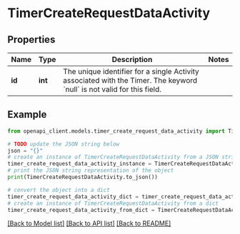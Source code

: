 # TimerCreateRequestDataActivity


## Properties

Name | Type | Description | Notes
------------ | ------------- | ------------- | -------------
**id** | **int** | The unique identifier for a single Activity associated with the Timer. The keyword &#x60;null&#x60; is not valid for this field. | 

## Example

```python
from openapi_client.models.timer_create_request_data_activity import TimerCreateRequestDataActivity

# TODO update the JSON string below
json = "{}"
# create an instance of TimerCreateRequestDataActivity from a JSON string
timer_create_request_data_activity_instance = TimerCreateRequestDataActivity.from_json(json)
# print the JSON string representation of the object
print(TimerCreateRequestDataActivity.to_json())

# convert the object into a dict
timer_create_request_data_activity_dict = timer_create_request_data_activity_instance.to_dict()
# create an instance of TimerCreateRequestDataActivity from a dict
timer_create_request_data_activity_from_dict = TimerCreateRequestDataActivity.from_dict(timer_create_request_data_activity_dict)
```
[[Back to Model list]](../README.md#documentation-for-models) [[Back to API list]](../README.md#documentation-for-api-endpoints) [[Back to README]](../README.md)


